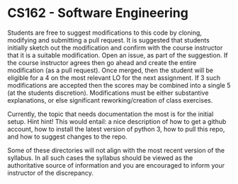 # CS162 - Software Engineering

Students are free to suggest modifications to this code by cloning, modifying and submitting a pull request.  It is suggested that students initially sketch out the modification and confirm with the course instructor that it is a suitable modification.  Open an issue, as part of the suggestion.  If the course instructor agrees then go ahead and create the entire modification (as a pull request). Once merged, then the student will be eligible for a 4 on the most relevant LO for the next assignment.  If 3 such modifications are accepted then the scores may be combined into a single 5 (at the students discretion).  Modifications must be either substantive explanations, or else significant reworking/creation of class exercises.

Currently, the topic that needs documentation the most is for the initial setup.  Hint hint!  This would entail: a nice description of how to get a github account, how to install the latest version of python 3, how to pull this repo, and how to suggest changes to the repo.

Some of these directories will not align with the most recent version of the syllabus.  In all such cases the syllabus should be viewed as the authoritative source of information and you are encouraged to inform your instructor of the discrepancy.
